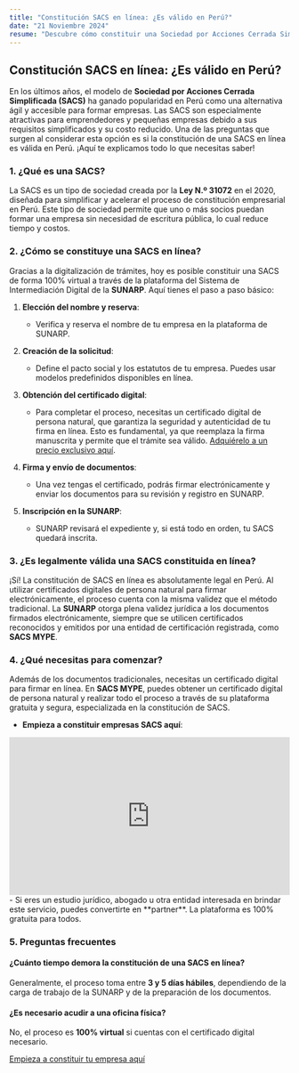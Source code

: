 ```yaml
---
title: "Constitución SACS en línea: ¿Es válido en Perú?"
date: "21 Noviembre 2024"
resume: "Descubre cómo constituir una Sociedad por Acciones Cerrada Simplificada (SACS) de forma 100% virtual en Perú y su validez legal."
---
```


## Constitución SACS en línea: ¿Es válido en Perú?

En los últimos años, el modelo de **Sociedad por Acciones Cerrada Simplificada (SACS)** ha ganado popularidad en Perú como una alternativa ágil y accesible para formar empresas. Las SACS son especialmente atractivas para emprendedores y pequeñas empresas debido a sus requisitos simplificados y su costo reducido. Una de las preguntas que surgen al considerar esta opción es si la constitución de una SACS en línea es válida en Perú. ¡Aquí te explicamos todo lo que necesitas saber!

### 1. ¿Qué es una SACS?

La SACS es un tipo de sociedad creada por la **Ley N.º 31072** en el 2020, diseñada para simplificar y acelerar el proceso de constitución empresarial en Perú. Este tipo de sociedad permite que uno o más socios puedan formar una empresa sin necesidad de escritura pública, lo cual reduce tiempo y costos.

### 2. ¿Cómo se constituye una SACS en línea?

Gracias a la digitalización de trámites, hoy es posible constituir una SACS de forma 100% virtual a través de la plataforma del Sistema de Intermediación Digital de la **SUNARP**. Aquí tienes el paso a paso básico:

1. **Elección del nombre y reserva**:
   - Verifica y reserva el nombre de tu empresa en la plataforma de SUNARP.

2. **Creación de la solicitud**:
   - Define el pacto social y los estatutos de tu empresa. Puedes usar modelos predefinidos disponibles en línea.

3. **Obtención del certificado digital**:
   - Para completar el proceso, necesitas un certificado digital de persona natural, que garantiza la seguridad y autenticidad de tu firma en línea. Esto es fundamental, ya que reemplaza la firma manuscrita y permite que el trámite sea válido. [Adquiérelo a un precio exclusivo aquí](https://girasol.pe/producto/certificado-digital-para-persona-natural).

4. **Firma y envío de documentos**:
   - Una vez tengas el certificado, podrás firmar electrónicamente y enviar los documentos para su revisión y registro en SUNARP.

5. **Inscripción en la SUNARP**:
   - SUNARP revisará el expediente y, si está todo en orden, tu SACS quedará inscrita.

### 3. ¿Es legalmente válida una SACS constituida en línea?

¡Sí! La constitución de SACS en línea es absolutamente legal en Perú. Al utilizar certificados digitales de persona natural para firmar electrónicamente, el proceso cuenta con la misma validez que el método tradicional. La **SUNARP** otorga plena validez jurídica a los documentos firmados electrónicamente, siempre que se utilicen certificados reconocidos y emitidos por una entidad de certificación registrada, como **SACS MYPE**.

### 4. ¿Qué necesitas para comenzar?

Además de los documentos tradicionales, necesitas un certificado digital para firmar en línea. En **SACS MYPE**, puedes obtener un certificado digital de persona natural y realizar todo el proceso a través de su plataforma gratuita y segura, especializada en la constitución de SACS.

- **Empieza a constituir empresas SACS aquí**:

<div style="position: relative; padding-bottom: 56.25%; height: 0; overflow: hidden; max-width: 100%; background: #000;">
  <iframe 
    src="https://www.youtube.com/embed/Vt8MRgOoVT8" 
    style="position: absolute; top: 0; left: 0; width: 100%; height: 100%;" 
    frameborder="0" 
    allow="accelerometer; autoplay; clipboard-write; encrypted-media; gyroscope; picture-in-picture" 
    allowfullscreen>
  </iframe>
</div>
- Si eres un estudio jurídico, abogado u otra entidad interesada en brindar este servicio, puedes convertirte en **partner**. La plataforma es 100% gratuita para todos.

### 5. Preguntas frecuentes

#### ¿Cuánto tiempo demora la constitución de una SACS en línea?
Generalmente, el proceso toma entre **3 y 5 días hábiles**, dependiendo de la carga de trabajo de la SUNARP y de la preparación de los documentos.

#### ¿Es necesario acudir a una oficina física?
No, el proceso es **100% virtual** si cuentas con el certificado digital necesario.

[Empieza a constituir tu empresa aquí](#)
